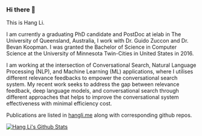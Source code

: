 ### Hi there 👋

This is Hang Li.

I am currently a graduating PhD candidate and PostDoc at ielab in The University of Queensland, Australia, I work with Dr. Guido Zuccon and Dr. Bevan Koopman. I was granted the Bachelor of Science in Computer Science at the University of Minnesota Twin-Cities in United States in 2016.

I am working at the intersection of Conversational Search, Natural Language Processing (NLP), and Machine Learning (ML) applications, where I utilises different relevance feedbacks to empower the conversational search system. My recent work seeks to address the gap between relevance feedback, deep language models, and conversational search through different approaches that helps to improve the conversational system effectiveness with minimal efficiency cost.

Publications are listed in [hangli.me](https://hangli.me) along with corresponding github repos.

[![Hang Li's Github Stats](https://github-readme-stats.vercel.app/api?username=hanglics&show=prs_merged,prs_merged_percentage&show_icons=true&hide=stars)](https://github.com/anuraghazra/github-readme-stats) 

<!--
[![Top Langs](https://github-readme-stats.vercel.app/api/top-langs/?username=hanglics&langs_count=6&layout=compact)](https://github.com/anuraghazra/github-readme-stats)
-->
